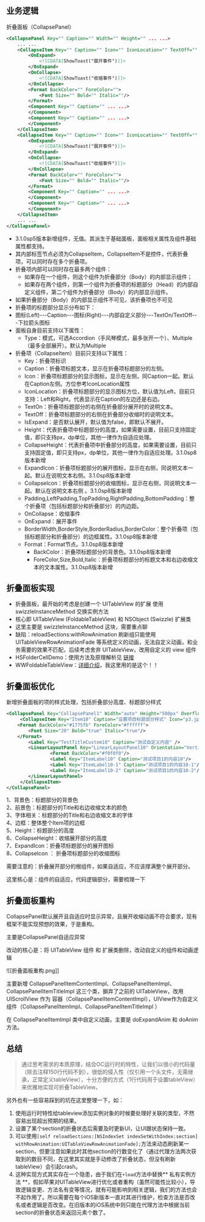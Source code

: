 ## 业务逻辑 

折叠面板（CollapsePanel）
 
```xml
<CollapsePanel Key="" Caption="" Width="" Height="" ... ...> 
    ... ...
    <CollapseItem Key="" Caption="" Icon="" IconLocation="" TextOff="" TextOn="" IsExpand="" Height="" Padding="" CollapseHeight=""  ExpandIcon=""  CollapseIcon="">
        <OnExpand>
            <![CDATA[ShowToast("展开事件")]]> 
        </OnExpand>
        <OnCollapse>
            <![CDATA[ShowToast("收缩事件")]]> 
        </OnCollapse>
        <Format BackColor="" ForeColor="">
            <Font Size="" Bold="" Italic=""/>
        </Format>
        <Component Key="" Caption="" ... ...>
        </Component>
        <Component Key="" Caption="" ... ...>
        </Component>
    </CollapseItem> 
    <CollapseItem Key="" Caption="" Icon="" IconLocation="" TextOff="" TextOn="" IsExpand="" Height="" Padding="" CollapseHeight=""  ExpandIcon=""  CollapseIcon="">
        <OnExpand>
            <![CDATA[ShowToast("展开事件")]]> 
        </OnExpand>
        <OnCollapse>
            <![CDATA[ShowToast("收缩事件")]]> 
        </OnCollapse>
        <Format BackColor="" ForeColor="">
            <Font Size="" Bold="" Italic=""/>
        </Format>
        <Component Key="" Caption="" ... ...>
        </Component>
        <Component Key="" Caption="" ... ...>
        </Component>
    </CollapseItem>
    ... ... 
</CollapsePanel>
```

- 3.1.0sp5版本新增组件，无值。其派生于基础面板，面板相关属性及组件基础属性都支持。
- 其内部标签节点必须为CollapseItem，CollapseItem不是控件，代表折叠项，可以同时存在多个折叠项。
- 折叠项内部可以同时存在最多两个组件：
  - 如果存在一个组件，则这个组件为折叠部分（Body）的内部显示组件；
  - 如果存在两个组件，则第一个组件为折叠项的标题部分（Head）的内部自定义组件，第二个组件为折叠部分（Body）的内部显示组件。
- 如果折叠部分（Body）的内部显示组件不可见，该折叠项也不可见
- 折叠项的标题部分显示分布如下：
- 图标(Left)---Caption---图标(Right)---内部自定义部分---TextOn/TextOff---下拉箭头图标
- 面板自身目前支持以下属性：
  - Type：模式，可选Accordion（手风琴模式，最多张开一个）、Multiple（最多全部展开）。默认为Multiple
- 折叠项（CollapseItem）目前只支持以下属性：
  - Key：折叠项标识
  - Caption：折叠项标题文本，显示在折叠项标题部分的左侧。
  - Icon：折叠项标题部分的显示图标，显示在左侧，同Caption一起。默认在Caption左侧。方位参考IconLocation属性
  - IconLocation：折叠项标题部分的显示图标方位，默认值为Left，目前只支持：Left和Right，代表显示在Caption的左边还是右边。
  - TextOn：折叠项标题部分的右侧在折叠部分展开时的说明文本。
  - TextOff：折叠项标题部分的右侧在折叠部分收缩时的说明文本。
  - IsExpand：是否默认展开，默认值为false，即默认不展开。
  - Height：代表折叠项中标题部分的高度，如果需要设置，目前只支持固定值，即只支持px，dp单位，其他一律作为自适应处理。
  - CollapseHeight：代表折叠项中折叠部分的高度，如果需要设置，目前只支持固定值，即只支持px，dp单位，其他一律作为自适应处理。3.1.0sp8版本新增
  - ExpandIcon：折叠项标题部分的展开图标，显示在右侧，同说明文本一起。默认在说明文本右侧。3.1.0sp8版本新增
  - CollapseIcon：折叠项标题部分的收缩图标，显示在右侧，同说明文本一起。默认在说明文本右侧 。3.1.0sp8版本新增
  - Padding,LeftPadding,TopPadding,RightPadding,BottomPadding：整个折叠项（包括标题部分和折叠部分）的内边距。
  - OnCollapse：收缩事件
  - OnExpand：展开事件
  - BorderWidth,BorderStyle,BorderRadius,BorderColor：整个折叠项（包括标题部分和折叠部分）的边框属性。3.1.0sp8版本新增
  - Format：Format节点。3.1.0sp8版本新增
    - BackColor：折叠项标题部分的背景色。3.1.0sp8版本新增
    - ForeColor,Size,Bold,Italic：折叠项标题部分的标题文本和右边收缩文本的文本属性。3.1.0sp8版本新增

## 折叠面板实现

- 折叠面板，最开始的考虑是创建一个 UITableView 的扩展 使用 swizzleInstanceMethod 交换实例方法
- 核心即 UITableView (FoldableTableView) 和 NSObject (Swizzle) 扩展类
- 这里主要是 swizzleInstanceMethod 这块，需要重点聊
- 缺陷：reloadSections:withRowAnimation 刷新组只能使用 UITableViewRowAnimationFade 等系统定义的动画，无法自定义动画，和业务需要的效果不匹配，后续考虑舍弃 UITableView，改用自定义的 view 组件
- HSFolderCellDemo：使用方法及原理解析见 [链接](https://www.jianshu.com/p/be18aa86f588)
- WWFoldableTableView：[详细介绍](http://www.jianshu.com/p/b83a29d20277)，我这里用的是这个！！

## 折叠面板优化

新增折叠面板的项的样式处理，包括折叠部分高度、标题部分样式

```xml
<CollapsePanel Key="CollapsePanel1" Width="auto" Height="500px" OverflowY="Scroll">
     <CollapseItem Key="Item10" Caption="设置项目标题部分样式" Icon="p3.jpg" IconLocation="Right" Height="50px" CollapseHeight="200px" TextOff="展开" TextOn="收缩"  Padding="5px" BorderStyle="solid" ExpandIcon="close.png" CollapseIcon="open.png">
	<Format BackColor="#1775fb" ForeColor="#ffffff">
		<Font Size="20" Bold="true" Italic="true"/>
	</Format>
        <Label Key="TestTitleCustom10" Caption="测试自定义内容" />
        <LinearLayoutPanel Key="LinearLayoutPanel10" Orientation="Vertical" Padding="5" BorderStyle="solid" BorderRadius="5">
                <Format BackColor="#f0f0f0"/>
                <Label Key="ItemLabel10" Caption="测试项目1的内容10"/>
                <Label Key="ItemLabel10-1" Caption="测试项目1的内容10-1"/>
                <Label Key="ItemLabel10-2" Caption="测试项目1的内容10-2"/>
        </LinearLayoutPanel>
     </CollapseItem>
</CollapsePanel> 
```

1、背景色：标题部分的背景色  
2、前景色：标题部分的Title和右边收缩文本的颜色  
3、字体相关：标题部分的Title和右边收缩文本的字体  
4、边框：整体整个Item项的边框  
5、Height：标题部分的高度  
6、CollapseHeight：收缩展开部分的高度  
7、ExpandIcon：折叠项标题部分的展开图标  
8、CollapseIcon ： 折叠项标题部分的收缩图标

需要注意的：折叠展开部分的根组件，如果自适应，不应该撑满整个展开部分。

这里核心是：组件的自适应，代码逻辑部分，需要梳理一下

## 折叠面板重构

CollapsePanel默认展开且自适应时显示异常，且展开收缩动画不符合要求，现有框架不能实现预想的效果，于是重构。

主要是CollapsePanel自适应异常

改动的核心是：将 UITableView 组件 和 扩展类删除，改动自定义的组件和动画逻辑

![[折叠面板重构.png]]

主要新增 CollapsePanelItemContentImpl、CollapsePanelItemImpl、CollapsePanelItemTitleImpl 这三个类，摒弃了之前的 UITableView，改用 UIScrollView 作为 容器（CollapsePanelItemContentImpl），UIView作为自定义组件（CollapsePanelItemImpl、CollapsePanelItemTitleImpl ）

在 CollapsePanelItemImpl 类中自定义动画，主要是 doExpandAnim 和 doAnim 方法。

## 总结

> 通过思考需求的本质原理，结合OC运行时的特性，让我们以很小的代码量（除去注释150行代码不到），很低的侵入性（仅引用一个头文件，无需继承，正常定义tableView），十分方便的方式（1行代码用于设置tableView）来优雅地实现可折叠TableView。

另外也有一些容易踩到的坑在这里整理一下，如：

1.  使用运行时特性给tableview添加实例对象的时候要处理好关联的类型，不然容易出现超出预期的结果。
2.  设置了某个section的折叠状态后需要及时更新UI，让UI跟状态保持一致。
3.  可以使用`[self reloadSections:[NSIndexSet indexSetWithIndex:section] withRowAnimation:UITableViewRowAnimationFade];`方法来动态刷新某一section，但要注意如果此时其他section的行数变化了（通过代理方法两次获取到的数目不同，在这里其实就是手动修改了折叠状态，但没有刷新tableView）会引起crash。
4.  这种实现方式其实存在一个隐患，由于我们在`+load`方法中替换** 私有实例方法 **，假如苹果对UITableView进行优化或者重构（虽然可能性比较小），导致逻辑变更、方法名有变等情况，就有可能影响到相关逻辑，我们的方法也会不起作用了。所以需要在每个iOS新版本一直对其进行维护，检查方法是否改名或者逻辑是否改变。在旧版本的iOS系统中则只能在代理方法中根据当前section的折叠状态来返回元素个数了。